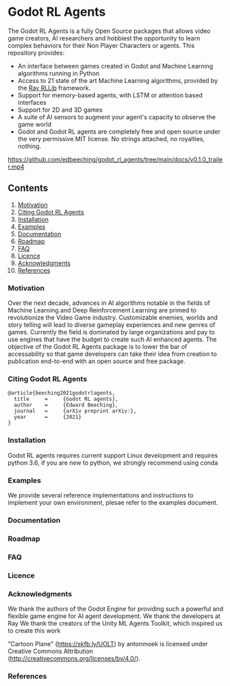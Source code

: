 
# Godot RL Agents
The Godot RL Agents is a fully Open Source packages that allows video game creators, AI researchers and hobbiest the opportunity to learn complex behaviors for their Non Player Characters or agents. 
This repository provides:
* An interface between games created in Godot and Machine Learning algorithms running in Python
* Access to 21 state of the art Machine Learning algorithms, provided by the [Ray RLLib](https://docs.ray.io/en/latest/rllib-algorithms.html) framework.
* Support for memory-based agents, with LSTM or attention based interfaces
* Support for 2D and 3D games
* A suite of AI sensors to augment your agent's capacity to observe the game world
* Godot and Godot RL agents are completely free and open source under the very permissive MIT license. No strings attached, no royalties, nothing. 

https://github.com/edbeeching/godot_rl_agents/tree/main/docs/v0.1.0_trailer.mp4

## Contents
<!-- no toc -->
1. [Motivation](#motivation)
2. [Citing Godot RL Agents](#citing-godot-rl-agents)
3. [Installation](#installation)
4. [Examples](#examples)
5. [Documentation](#documentation)
6. [Roadmap](#roadmap)
7. [FAQ](#faq)
8. [Licence](#licence)
9. [Acknowledgments](#acknowledgments)
10. [References](#references)
  

### Motivation
Over the next decade, advances in AI algorithms notable in the fields of Machine Learning and Deep Reinforcement Learning are primed to revolutionize the Video Game industry. Customizable enemies, worlds and story telling will lead to diverse gameplay experiences and new genres of games. Currently the field is dominated by large organizations and pay to use engines that have the budget to create such AI enhanced agents. The objective of the Godot RL Agents package is to lower the bar of accessability so that game developers can take their idea from creation to publication end-to-end with an open source and free package.
### Citing Godot RL Agents
```
@article{beeching2021godotrlagents,
  title     =     {Godot RL agents},
  author    =     {Edward Beeching},
  journal   =     {arXiv preprint arXiv:},
  year      =     {2021}
}
```
### Installation
Godot RL agents requires current support Linux development and requires python 3.6, if you are new to python, we strongly recommend using conda
### Examples
We provide several reference implementations and instructions to implement your own environment, plesae refer to the examples document.
### Documentation
### Roadmap
### FAQ
### Licence
### Acknowledgments
We thank the authors of the Godot Engine for providing such a powerful and flexible game engine for AI agent development.
We thank the developers at Ray 
We thank the creators of the Unity ML Agents Toolkit, which inspired us to create this work

"Cartoon Plane" (https://skfb.ly/UOLT) by antonmoek is licensed under Creative Commons Attribution (http://creativecommons.org/licenses/by/4.0/).
### References